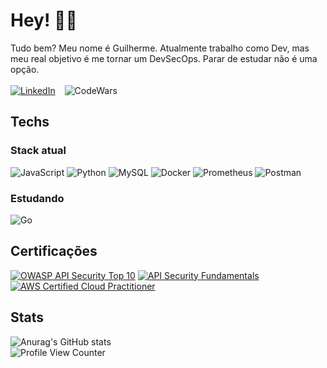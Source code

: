 # Hey! 👋🏻  
Tudo bem? Meu nome é Guilherme. Atualmente trabalho como Dev, mas meu real objetivo é me tornar um DevSecOps. 
Parar de estudar não é uma opção. <br><br>
[![LinkedIn](https://img.shields.io/badge/Linkedin-%230A66C2?style=for-the-badge&logo=LinkedIn&logoColor=white&link=https://www.linkedin.com/in/guilherme-albuquerque-793995228/)](https://www.linkedin.com/in/guilherme-albuquerque-793995228/) &ensp; ![CodeWars](https://www.codewars.com/users/Like301/badges/small)
<br>
## Techs
### Stack atual
![JavaScript](https://img.shields.io/badge/Javascript-white?style=for-the-badge&logo=Javascript)
![Python](https://img.shields.io/badge/Python-white?style=for-the-badge&logo=Python)
![MySQL](https://img.shields.io/badge/MySQL-white?style=for-the-badge&logo=MySQL)
![Docker](https://img.shields.io/badge/Docker-white?style=for-the-badge&logo=Docker)
![Prometheus](https://img.shields.io/badge/Prometheus-white?style=for-the-badge&logo=Prometheus)
![Postman](https://img.shields.io/badge/Postman-white?style=for-the-badge&logo=Postman&logoColor=%23FF6C37)
<br>
### Estudando
![Go](https://img.shields.io/badge/Go-%23DDDDDD?style=for-the-badge&logo=Go)

## Certificações
<!--START_SECTION:badges-->
[![OWASP API Security Top 10](https://images.credly.com/size/110x110/images/66fb5b06-7caf-4b23-a0c3-d262ba57e3c2/image.png)](http://www.credly.com/badges/485ea3bd-efd0-4c42-976a-acaa9ab0b6b7 "OWASP API Security Top 10")
[![API Security Fundamentals](https://images.credly.com/size/110x110/images/4f17161c-0357-416f-8507-04f4517b1c2f/image.png)](http://www.credly.com/badges/c74102c9-225c-41fb-876f-1c22c86d53d2 "API Security Fundamentals")
[![AWS Certified Cloud Practitioner](https://images.credly.com/size/110x110/images/00634f82-b07f-4bbd-a6bb-53de397fc3a6/image.png)](http://www.credly.com/badges/08249c42-f151-4c0c-bd7d-33ea7bd6b58b "AWS Certified Cloud Practitioner")
<!--END_SECTION:badges-->

## Stats
![Anurag's GitHub stats](https://github-readme-stats.vercel.app/api?username=Like301&theme=graywhite&show_icons=true) <br>
![Profile View Counter](https://komarev.com/ghpvc/?username=Like301)
